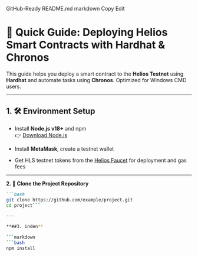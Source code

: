  GitHub-Ready README.md
markdown
Copy
Edit
# 🚀 Quick Guide: Deploying Helios Smart Contracts with Hardhat & Chronos

This guide helps you deploy a smart contract to the **Helios Testnet** using **Hardhat** and automate tasks using **Chronos**. Optimized for Windows CMD users.

---

## 1. 🛠️ Environment Setup

- Install **Node.js v18+** and npm  
  👉 [Download Node.js](https://nodejs.org/)

- Install **MetaMask**, create a testnet wallet

- Get HLS testnet tokens from the [Helios Faucet](https://faucet.helioschainlabs.org) for deployment and gas fees

---

**2. 📁 Clone the Project Repository**
```markdown
```bash
git clone https://github.com/example/project.git
cd project```

---

**##3. inden**

```markdown
```bash
npm install







